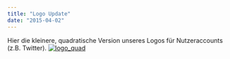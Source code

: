 ```yaml
---
title: "Logo Update"
date: "2015-04-02"
---
```


Hier die kleinere, quadratische Version unseres Logos für Nutzeraccounts (z.B. Twitter). [![logo_quad](../images/logo_quad-300x298.png)](https://hackzogtum-coburg.de/wp-content/uploads/2015/04/logo_quad.png)
